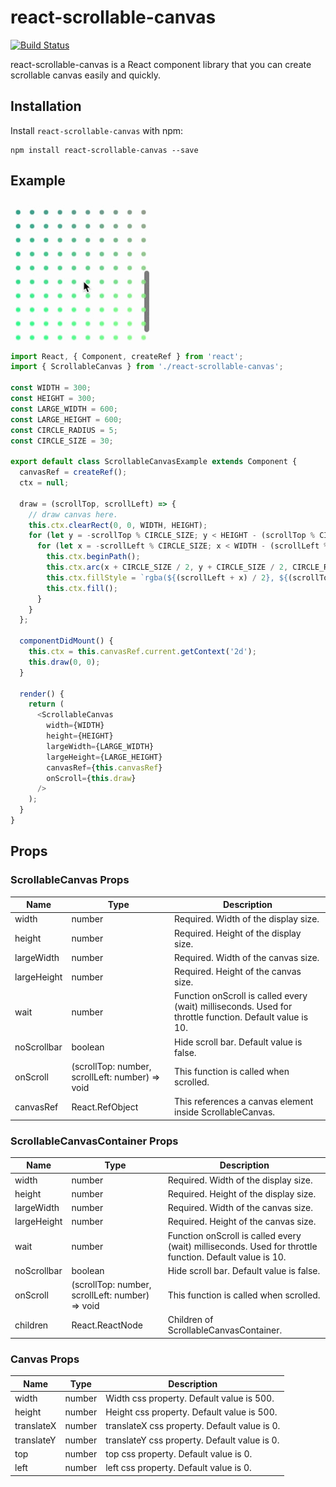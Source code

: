 # react-scrollable-canvas

[![Build Status](https://travis-ci.com/solt9029/react-scrollable-canvas.svg?branch=master)](https://travis-ci.com/solt9029/react-scrollable-canvas)

react-scrollable-canvas is a React component library that you can create scrollable canvas easily and quickly.

## Installation

Install ``` react-scrollable-canvas ``` with npm:

```
npm install react-scrollable-canvas --save
```

## Example

![demo](https://github.com/solt9029/react-scrollable-canvas/blob/master/demo.gif)

```js
import React, { Component, createRef } from 'react';
import { ScrollableCanvas } from './react-scrollable-canvas';

const WIDTH = 300;
const HEIGHT = 300;
const LARGE_WIDTH = 600;
const LARGE_HEIGHT = 600;
const CIRCLE_RADIUS = 5;
const CIRCLE_SIZE = 30;

export default class ScrollableCanvasExample extends Component {
  canvasRef = createRef();
  ctx = null;

  draw = (scrollTop, scrollLeft) => {
    // draw canvas here.
    this.ctx.clearRect(0, 0, WIDTH, HEIGHT);
    for (let y = -scrollTop % CIRCLE_SIZE; y < HEIGHT - (scrollTop % CIRCLE_SIZE); y += CIRCLE_SIZE) {
      for (let x = -scrollLeft % CIRCLE_SIZE; x < WIDTH - (scrollLeft % CIRCLE_SIZE); x += CIRCLE_SIZE) {
        this.ctx.beginPath();
        this.ctx.arc(x + CIRCLE_SIZE / 2, y + CIRCLE_SIZE / 2, CIRCLE_RADIUS, 0, 360, false);
        this.ctx.fillStyle = `rgba(${(scrollLeft + x) / 2}, ${(scrollTop + y) / 2}, 128, 0.8)`;
        this.ctx.fill();
      }
    }
  };

  componentDidMount() {
    this.ctx = this.canvasRef.current.getContext('2d');
    this.draw(0, 0);
  }

  render() {
    return (
      <ScrollableCanvas
        width={WIDTH}
        height={HEIGHT}
        largeWidth={LARGE_WIDTH}
        largeHeight={LARGE_HEIGHT}
        canvasRef={this.canvasRef}
        onScroll={this.draw}
      />
    );
  }
}

```

## Props

### ScrollableCanvas Props

|Name|Type|Description|
|---|---|---|
|width|number|Required. Width of the display size.|
|height|number|Required. Height of the display size.|
|largeWidth|number|Required. Width of the canvas size.|
|largeHeight|number|Required. Height of the canvas size.|
|wait|number|Function onScroll is called every (wait) milliseconds. Used for throttle function. Default value is 10.|
|noScrollbar|boolean|Hide scroll bar. Default value is false.|
|onScroll|(scrollTop: number, scrollLeft: number) => void|This function is called when scrolled.|
|canvasRef|React.RefObject|This references a canvas element inside ScrollableCanvas.|

### ScrollableCanvasContainer Props

|Name|Type|Description|
|---|---|---|
|width|number|Required. Width of the display size.|
|height|number|Required. Height of the display size.|
|largeWidth|number|Required. Width of the canvas size.|
|largeHeight|number|Required. Height of the canvas size.|
|wait|number|Function onScroll is called every (wait) milliseconds. Used for throttle function. Default value is 10.|
|noScrollbar|boolean|Hide scroll bar. Default value is false.|
|onScroll|(scrollTop: number, scrollLeft: number) => void|This function is called when scrolled.|
|children|React.ReactNode|Children of ScrollableCanvasContainer.|

### Canvas Props

|Name|Type|Description|
|---|---|---|
|width|number|Width css property. Default value is 500.|
|height|number|Height css property. Default value is 500.|
|translateX|number|translateX css property. Default value is 0.|
|translateY|number|translateY css property. Default value is 0.|
|top|number|top css property. Default value is 0.|
|left|number|left css property. Default value is 0.|
